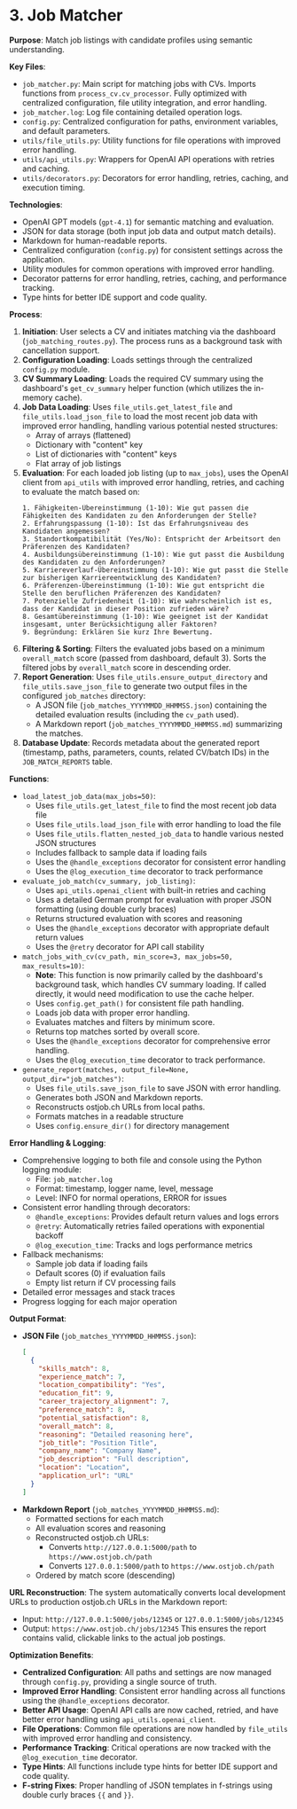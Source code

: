 # 3. Job Matcher

**Purpose**: Match job listings with candidate profiles using semantic understanding.

**Key Files**:
- `job_matcher.py`: Main script for matching jobs with CVs. Imports functions from `process_cv.cv_processor`. Fully optimized with centralized configuration, file utility integration, and error handling.
- `job_matcher.log`: Log file containing detailed operation logs.
- `config.py`: Centralized configuration for paths, environment variables, and default parameters.
- `utils/file_utils.py`: Utility functions for file operations with improved error handling.
- `utils/api_utils.py`: Wrappers for OpenAI API operations with retries and caching.
- `utils/decorators.py`: Decorators for error handling, retries, caching, and execution timing.

**Technologies**:
- OpenAI GPT models (`gpt-4.1`) for semantic matching and evaluation.
- JSON for data storage (both input job data and output match details).
- Markdown for human-readable reports.
- Centralized configuration (`config.py`) for consistent settings across the application.
- Utility modules for common operations with improved error handling.
- Decorator patterns for error handling, retries, caching, and performance tracking.
- Type hints for better IDE support and code quality.

**Process**:
1. **Initiation**: User selects a CV and initiates matching via the dashboard (`job_matching_routes.py`). The process runs as a background task with cancellation support.
2. **Configuration Loading**: Loads settings through the centralized `config.py` module.
3. **CV Summary Loading**: Loads the required CV summary using the dashboard's `get_cv_summary` helper function (which utilizes the in-memory cache).
4. **Job Data Loading**: Uses `file_utils.get_latest_file` and `file_utils.load_json_file` to load the most recent job data with improved error handling, handling various potential nested structures:
   - Array of arrays (flattened)
   - Dictionary with "content" key
   - List of dictionaries with "content" keys
   - Flat array of job listings
5. **Evaluation**: For each loaded job listing (up to `max_jobs`), uses the OpenAI client from `api_utils` with improved error handling, retries, and caching to evaluate the match based on:
   ```
   1. Fähigkeiten-Übereinstimmung (1-10): Wie gut passen die Fähigkeiten des Kandidaten zu den Anforderungen der Stelle?
   2. Erfahrungspassung (1-10): Ist das Erfahrungsniveau des Kandidaten angemessen?
   3. Standortkompatibilität (Yes/No): Entspricht der Arbeitsort den Präferenzen des Kandidaten?
   4. Ausbildungsübereinstimmung (1-10): Wie gut passt die Ausbildung des Kandidaten zu den Anforderungen?
   5. Karriereverlauf-Übereinstimmung (1-10): Wie gut passt die Stelle zur bisherigen Karriereentwicklung des Kandidaten?
   6. Präferenzen-Übereinstimmung (1-10): Wie gut entspricht die Stelle den beruflichen Präferenzen des Kandidaten?
   7. Potenzielle Zufriedenheit (1-10): Wie wahrscheinlich ist es, dass der Kandidat in dieser Position zufrieden wäre?
   8. Gesamtübereinstimmung (1-10): Wie geeignet ist der Kandidat insgesamt, unter Berücksichtigung aller Faktoren?
   9. Begründung: Erklären Sie kurz Ihre Bewertung.
   ```
6. **Filtering & Sorting**: Filters the evaluated jobs based on a minimum `overall_match` score (passed from dashboard, default 3). Sorts the filtered jobs by `overall_match` score in descending order.
7. **Report Generation**: Uses `file_utils.ensure_output_directory` and `file_utils.save_json_file` to generate two output files in the configured `job_matches` directory:
   - A JSON file (`job_matches_YYYYMMDD_HHMMSS.json`) containing the detailed evaluation results (including the `cv_path` used).
   - A Markdown report (`job_matches_YYYYMMDD_HHMMSS.md`) summarizing the matches.
8. **Database Update**: Records metadata about the generated report (timestamp, paths, parameters, counts, related CV/batch IDs) in the `JOB_MATCH_REPORTS` table.

**Functions**:
- `load_latest_job_data(max_jobs=50)`: 
  - Uses `file_utils.get_latest_file` to find the most recent job data file
  - Uses `file_utils.load_json_file` with error handling to load the file
  - Uses `file_utils.flatten_nested_job_data` to handle various nested JSON structures
  - Includes fallback to sample data if loading fails
  - Uses the `@handle_exceptions` decorator for consistent error handling
  - Uses the `@log_execution_time` decorator to track performance
- `evaluate_job_match(cv_summary, job_listing)`:
  - Uses `api_utils.openai_client` with built-in retries and caching
  - Uses a detailed German prompt for evaluation with proper JSON formatting (using double curly braces)
  - Returns structured evaluation with scores and reasoning
  - Uses the `@handle_exceptions` decorator with appropriate default return values
  - Uses the `@retry` decorator for API call stability
- `match_jobs_with_cv(cv_path, min_score=3, max_jobs=50, max_results=10)`:
  - **Note**: This function is now primarily called by the dashboard's background task, which handles CV summary loading. If called directly, it would need modification to use the cache helper.
  - Uses `config.get_path()` for consistent file path handling.
  - Loads job data with proper error handling.
  - Evaluates matches and filters by minimum score.
  - Returns top matches sorted by overall score.
  - Uses the `@handle_exceptions` decorator for comprehensive error handling.
  - Uses the `@log_execution_time` decorator to track performance.
- `generate_report(matches, output_file=None, output_dir="job_matches")`:
  - Uses `file_utils.save_json_file` to save JSON with error handling.
  - Generates both JSON and Markdown reports.
  - Reconstructs ostjob.ch URLs from local paths.
  - Formats matches in a readable structure
  - Uses `config.ensure_dir()` for directory management

**Error Handling & Logging**:
- Comprehensive logging to both file and console using the Python logging module:
  - File: `job_matcher.log`
  - Format: timestamp, logger name, level, message
  - Level: INFO for normal operations, ERROR for issues
- Consistent error handling through decorators:
  - `@handle_exceptions`: Provides default return values and logs errors
  - `@retry`: Automatically retries failed operations with exponential backoff
  - `@log_execution_time`: Tracks and logs performance metrics
- Fallback mechanisms:
  - Sample job data if loading fails
  - Default scores (0) if evaluation fails
  - Empty list return if CV processing fails
- Detailed error messages and stack traces
- Progress logging for each major operation

**Output Format**:
- **JSON File** (`job_matches_YYYYMMDD_HHMMSS.json`):
  ```json
  [
    {
      "skills_match": 8,
      "experience_match": 7,
      "location_compatibility": "Yes",
      "education_fit": 9,
      "career_trajectory_alignment": 7,
      "preference_match": 8,
      "potential_satisfaction": 8,
      "overall_match": 8,
      "reasoning": "Detailed reasoning here",
      "job_title": "Position Title",
      "company_name": "Company Name",
      "job_description": "Full description",
      "location": "Location",
      "application_url": "URL"
    }
  ]
  ```
- **Markdown Report** (`job_matches_YYYYMMDD_HHMMSS.md`):
  - Formatted sections for each match
  - All evaluation scores and reasoning
  - Reconstructed ostjob.ch URLs:
    - Converts `http://127.0.0.1:5000/path` to `https://www.ostjob.ch/path`
    - Converts `127.0.0.1:5000/path` to `https://www.ostjob.ch/path`
  - Ordered by match score (descending)

**URL Reconstruction**:
The system automatically converts local development URLs to production ostjob.ch URLs in the Markdown report:
- Input: `http://127.0.0.1:5000/jobs/12345` or `127.0.0.1:5000/jobs/12345`
- Output: `https://www.ostjob.ch/jobs/12345`
This ensures the report contains valid, clickable links to the actual job postings.

**Optimization Benefits**:
- **Centralized Configuration**: All paths and settings are now managed through `config.py`, providing a single source of truth.
- **Improved Error Handling**: Consistent error handling across all functions using the `@handle_exceptions` decorator.
- **Better API Usage**: OpenAI API calls are now cached, retried, and have better error handling using `api_utils.openai_client`.
- **File Operations**: Common file operations are now handled by `file_utils` with improved error handling and consistency.
- **Performance Tracking**: Critical operations are now tracked with the `@log_execution_time` decorator.
- **Type Hints**: All functions include type hints for better IDE support and code quality.
- **F-string Fixes**: Proper handling of JSON templates in f-strings using double curly braces `{{` and `}}`.
